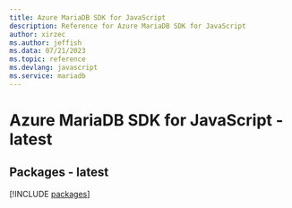 ```yaml
---
title: Azure MariaDB SDK for JavaScript
description: Reference for Azure MariaDB SDK for JavaScript
author: xirzec
ms.author: jeffish
ms.data: 07/21/2023
ms.topic: reference
ms.devlang: javascript
ms.service: mariadb
---
```

# Azure MariaDB SDK for JavaScript - latest
## Packages - latest
[!INCLUDE [packages](mariadb-index.md)]
